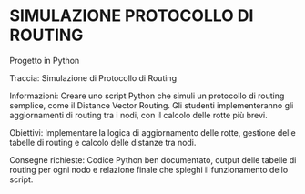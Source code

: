 # SIMULAZIONE PROTOCOLLO DI ROUTING
Progetto in Python

Traccia: Simulazione di Protocollo di Routing

Informazioni: Creare uno script Python che simuli un protocollo di routing semplice, come il Distance Vector Routing. Gli studenti implementeranno gli aggiornamenti di routing tra i nodi, con il calcolo delle rotte più brevi.

Obiettivi: Implementare la logica di aggiornamento delle rotte, gestione delle tabelle di routing e calcolo delle distanze tra nodi.

Consegne richieste: Codice Python ben documentato, output delle tabelle di routing per ogni nodo e relazione finale che spieghi il funzionamento dello script.
